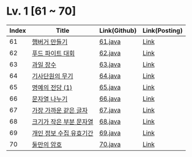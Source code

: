 # Lv. 1 \[61 ~ 70]

| Index | Title | Link(Github) | Link(Posting) |
|----|----|----|----|
| 61 | [햄버거 만들기](https://school.programmers.co.kr/learn/courses/30/lessons/133502) | [61.java](https://github.com/2384320/Programmers-Algorithm/blob/main/Lv.1/61~70/61.java) | [Link](https://swift-badge-161.notion.site/Lv-1-61-c215a497a7794da6aa42d2723345788b) |
| 62 | [푸드 파이트 대회](https://school.programmers.co.kr/learn/courses/30/lessons/134240) | [62.java](https://github.com/2384320/Programmers-Algorithm/blob/main/Lv.1/61~70/62.java) | [Link](https://swift-badge-161.notion.site/Lv-1-062-adbbd1c1400b4019b386245ce24527cc) |
| 63 | [과일 장수](https://school.programmers.co.kr/learn/courses/30/lessons/135808) | [63.java](https://github.com/2384320/Programmers-Algorithm/blob/main/Lv.1/61~70/63.java) | [Link](https://swift-badge-161.notion.site/Lv-1-063-2cbca787d50d477e97ad903f334e207c) |
| 64 | [기사단원의 무기](https://school.programmers.co.kr/learn/courses/30/lessons/136798) | [64.java](https://github.com/2384320/Programmers-Algorithm/blob/main/Lv.1/61~70/64.java) | [Link]() |
| 65 | [명예의 전당 (1)](https://school.programmers.co.kr/learn/courses/30/lessons/138477) | [65.java](https://github.com/2384320/Programmers-Algorithm/blob/main/Lv.1/61~70/65.java) | [Link]() |
| 66 | [문자열 나누기](https://school.programmers.co.kr/learn/courses/30/lessons/140108) | [66.java](https://github.com/2384320/Programmers-Algorithm/blob/main/Lv.1/61~70/66.java) | [Link]() |
| 67 | [가장 가까운 같은 글자](https://school.programmers.co.kr/learn/courses/30/lessons/142086) | [67.java](https://github.com/2384320/Programmers-Algorithm/blob/main/Lv.1/61~70/67.java) | [Link]() |
| 68 | [크기가 작은 부분 문자열](https://school.programmers.co.kr/learn/courses/30/lessons/147355) | [68.java](https://github.com/2384320/Programmers-Algorithm/blob/main/Lv.1/61~70/68.java) | [Link]() |
| 69 | [개인 정보 수집 유효기간](https://school.programmers.co.kr/learn/courses/30/lessons/150370) | [69.java](https://github.com/2384320/Programmers-Algorithm/blob/main/Lv.1/61~70/69.java) | [Link]() |
| 70 | [둘만의 암호](https://school.programmers.co.kr/learn/courses/30/lessons/155652) | [70.java](https://github.com/2384320/Programmers-Algorithm/blob/main/Lv.1/61~70/70.java) | [Link]() |
